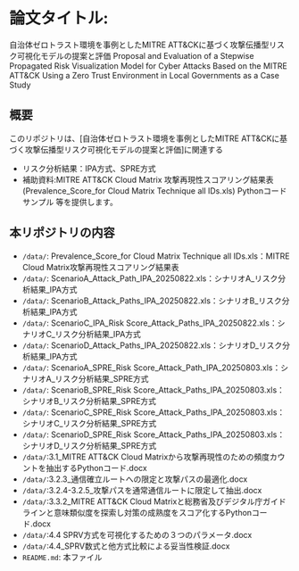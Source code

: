 # 論文タイトル:
自治体ゼロトラスト環境を事例としたMITRE ATT&CKに基づく攻撃伝播型リスク可視化モデルの提案と評価
Proposal and Evaluation of a Stepwise Propagated Risk Visualization Model 
for Cyber Attacks Based on the MITRE ATT&CK Using a Zero Trust Environment in Local Governments as a Case Study


## 概要
このリポジトリは、[自治体ゼロトラスト環境を事例としたMITRE ATT&CKに基づく攻撃伝播型リスク可視化モデルの提案と評価]に関連する
- リスク分析結果：IPA方式、SPRE方式
- 補助資料:MITRE ATT&CK Cloud Matrix 攻撃再現性スコアリング結果表(Prevalence_Score_for Cloud Matrix Technique all IDs.xls)
Pythonコードサンプル
等を提供します。

## 本リポジトリの内容

- `/data/`: Prevalence_Score_for Cloud Matrix Technique all IDs.xls：MITRE Cloud Matrix攻撃再現性スコアリング結果表
- `/data/`: ScenarioA_Attack_Path_IPA_20250822.xls：シナリオA_リスク分析結果_IPA方式
- `/data/`: ScenarioB_Attack_Paths_IPA_20250822.xls：シナリオB_リスク分析結果_IPA方式
- `/data/`: ScenarioC_IPA_Risk Score_Attack_Paths_IPA_20250822.xls：シナリオC_リスク分析結果_IPA方式
- `/data/`: ScenarioD_Attack_Paths_IPA_20250822.xls：シナリオD_リスク分析結果_IPA方式
- `/data/`: ScenarioA_SPRE_Risk Score_Attack_Path_IPA_20250803.xls：シナリオA_リスク分析結果_SPRE方式
- `/data/`: ScenarioB_SPRE_Risk Score_Attack_Paths_IPA_20250803.xls：シナリオB_リスク分析結果_SPRE方式
- `/data/`: ScenarioC_SPRE_Risk Score_Attack_Paths_IPA_20250803.xls：シナリオC_リスク分析結果_SPRE方式
- `/data/`: ScenarioD_SPRE_Risk Score_Attack_Paths_IPA_20250803.xls：シナリオD_リスク分析結果_SPRE方式
- `/data/`:3.1_MITRE ATT&CK Cloud Matrixから攻撃再現性のための頻度カウントを抽出するPythonコード.docx
- `/data/`:3.2.3_通信確立ルートへの限定と攻撃パスの最適化.docx
- `/data/`:3.2.4-3.2.5_攻撃パスを通常通信ルートに限定して抽出.docx
- `/data/`:3.3.2_MITRE ATT&CK Cloud Matrixと総務省及びデジタル庁ガイドラインと意味類似度を探索し対策の成熟度をスコア化するPythonコード.docx
- `/data/`:4.4 SPRV方式を可視化するための３つのパラメータ.docx
- `/data/`:4.4_SPRV数式と他方式比較による妥当性検証.docx 
- `README.md`: 本ファイル

